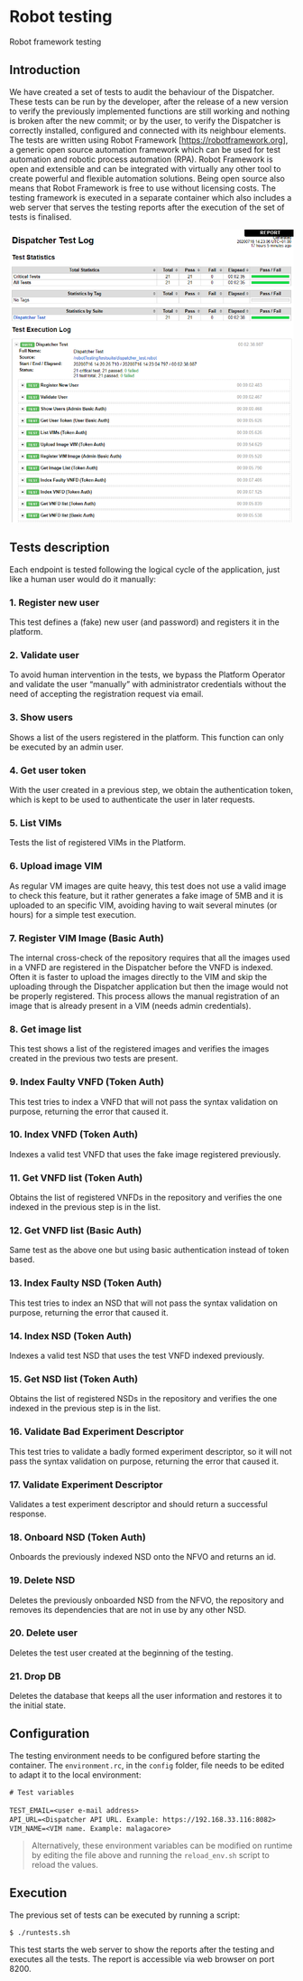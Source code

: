 
# Robot testing
Robot framework testing

## Introduction
We have created a set of tests to audit the behaviour of the Dispatcher. These tests can be run by the developer, after the release of a new version to verify the previously implemented functions are still working and nothing is broken after the new commit; or by the user, to verify the Dispatcher is correctly installed, configured and connected with its neighbour elements.
The tests are written using Robot Framework [https://robotframework.org], a generic open source automation framework which can be used for test automation and robotic process automation (RPA). Robot Framework is open and extensible and can be integrated with virtually any other tool to create powerful and flexible automation solutions. Being open source also means that Robot Framework is free to use without licensing costs.
The testing framework is executed in a separate container which also includes a web server that serves the testing reports after the execution of the set of tests is finalised. 
 
![Test report](./images/test_report.PNG)

## Tests description

Each endpoint is tested following the logical cycle of the application, just like a human user would do it manually:

###  1.  Register new user
This test defines a (fake) new user (and password) and registers it in the platform.

### 2. Validate user
To avoid human intervention in the tests, we bypass the Platform Operator and validate the user “manually” with administrator credentials without the need of accepting the registration request via email.

### 3. Show users
Shows a list of the users registered in the platform. This function can only be executed by an admin user.

### 4. Get user token
With the user created in a previous step, we obtain the authentication token, which is kept to be used to authenticate the user in later requests.

### 5. List VIMs
Tests the list of registered VIMs in the Platform.

### 6. Upload image VIM
As regular VM images are quite heavy, this test does not use a valid image to check this feature, but it rather generates a fake image of 5MB and it is uploaded to an specific VIM, avoiding having to wait several minutes (or hours) for a simple test execution.

### 7. Register VIM Image (Basic Auth)
The internal cross-check of the repository requires that all the images used in a VNFD are registered in the Dispatcher before the VNFD is indexed. Often it is faster to upload the images directly to the VIM and skip the uploading through the Dispatcher application but then the image would not be properly registered. This process allows the manual registration of an image that is already present in a VIM (needs admin credentials).

### 8. Get image list
This test shows a list of the registered images and verifies the images created in the previous two tests are present.

### 9. Index Faulty VNFD (Token Auth)
This test tries to index a VNFD that will not pass the syntax validation on purpose, returning the error that caused it.

### 10. Index VNFD (Token Auth)
Indexes a valid test VNFD that uses the fake image registered previously.

### 11. Get VNFD list (Token Auth)
Obtains the list of registered VNFDs in the repository and verifies the one indexed in the previous step is in the list.

### 12. Get VNFD list (Basic Auth)
Same test as the above one but using basic authentication instead of token based.

### 13. Index Faulty NSD (Token Auth)
This test tries to index an NSD that will not pass the syntax validation on purpose, returning the error that caused it.
### 14. Index NSD (Token Auth)
Indexes a valid test NSD that uses the test VNFD indexed previously.

### 15. Get NSD list (Token Auth)	
Obtains the list of registered NSDs in the repository and verifies the one indexed in the previous step is in the list.

### 16. Validate Bad Experiment Descriptor
This test tries to validate a badly formed experiment descriptor, so it will not pass the syntax validation on purpose, returning the error that caused it.

### 17. Validate Experiment Descriptor
Validates a test experiment descriptor and should return a successful response.

### 18. Onboard NSD (Token Auth)
Onboards the previously indexed NSD onto the NFVO and returns an id.

### 19. Delete NSD
Deletes the previously onboarded NSD from the NFVO, the repository and removes its dependencies that are not in use by any other NSD.

### 20. Delete user
Deletes the test user created at the beginning of the testing.

### 21. Drop DB
Deletes the database that keeps all the user information and restores it to the initial state.

## Configuration

The testing environment needs to be configured before starting the container.
The `environment.rc`, in the `config` folder, file needs to be edited to adapt it to the local environment:

    # Test variables

    TEST_EMAIL=<user e-mail address>
    API_URL=<Dispatcher API URL. Example: https://192.168.33.116:8082>
    VIM_NAME=<VIM name. Example: malagacore>

> Alternatively, these environment variables can be modified on runtime by editing the file above and running the `reload_env.sh` script to reload the values.

## Execution

The previous set of tests can be executed by running a script:

    $ ./runtests.sh

This test starts the web server to show the reports after the testing and executes all the tests.
The report is accessible via web browser on port 8200.

